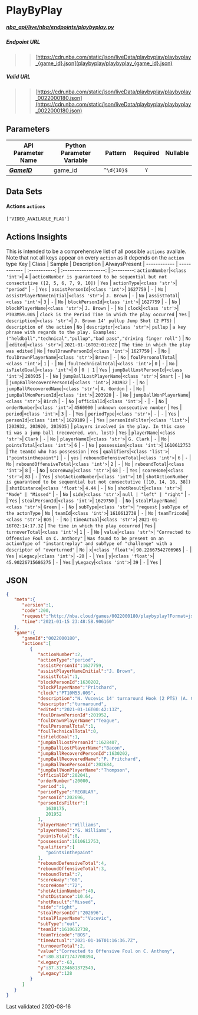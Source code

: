 # PlayByPlay
##### [nba_api/live/nba/endpoints/playbyplay.py](https://github.com/swar/nba_api/blob/master/nba_api/live/nba/endpoints/playbyplay.py)

##### Endpoint URL
>>[https://cdn.nba.com/static/json/liveData/playbyplay/playbyplay_{game_id}.json](playbyplay/playbyplay_{game_id}.json)

##### Valid URL
>>[https://cdn.nba.com/static/json/liveData/playbyplay/playbyplay_0022000180.json](https://cdn.nba.com/static/json/liveData/playbyplay/playbyplay_0022000180.json)

## Parameters
API Parameter Name | Python Parameter Variable | Pattern | Required | Nullable
------------ | ------------ | :-----------: | :---: | :---:
[_**GameID**_](https://github.com/swar/nba_api/blob/master/docs/nba_api/stats/library/parameters.md#GameID) | game_id | `^\d{10}$` | `Y` |  |

## Data Sets
#### Actions `actions`
```text
['VIDEO_AVAILABLE_FLAG']
```
## Actions Insights
This is intended to be a comprehensive list of all possible `actions` availale. Note that not all keys appear on every `action` as it depends on the `action` type
Key | Class | Sample | Description | AlwaysPresent |
------------ | ------------ | :-----------: | :------------------: | :---------:
`actionNumber`|`<class 'int'>`| `4` | `actionNumber is guaranteed to be sequential but not consectutive ([2, 5, 6, 7, 9, 10])` | `Yes` |
`actionType`|`<class 'str'>`| `"period"` | `-` | `Yes` |
`assistPersonId`|`<class 'int'>`| `1627759` | `-` | `No` |
`assistPlayerNameInitial`|`<class 'str'>`| `J. Brown` | `-` | `No` |
`assistTotal`|`<class 'int'>`| `3` | `-` | `No` |
`blockPersonId`|`<class 'int'>`| `1627759` | `-` | `No` |
`blockPlayerName`|`<class 'str'>`| `J. Brown` | `-` | `No` |
`clock`|`<class 'str'>`| `PT03M59.00S` | `clock is the Period Time in which the play occurred` | `Yes` |
`description`|`<class 'str'>`| `J. Brown 14' pullup Jump Shot (2 PTS)` | `description of the action` | `No` |
`descriptor`|`<class 'str'>`| `pullup` | `a key phrase with regards to the play. Examples: ("heldball","technical","pullup","bad pass","driving finger roll"` )  | `No` |
`edited`|`<class 'str'>`| `2021-01-16T02:01:02Z` | `The time in which the play was edited` | `No` |
`foulDrawnPersonId`|`<class 'int'>`| `1627759` | `-` | `No` |
`foulDrawnPlayerName`|`<class 'str'>`| `Brown` | `-` | `No` |
`foulPersonalTotal`|`<class 'int'>`| `1` | `-` | `No` |
`foulTechnicalTotal`|`<class 'int'>`| `0` | `-` | `No` |
`isFieldGoal`|`<class 'int'>`| `0` | `0 | 1` | `Yes` |
`jumpBallLostPersonId`|`<class 'int'>`| `203935` | `-` | `No` |
`jumpBallLostPlayerName`|`<class 'str'>`| `Smart` | `-` | `No` |
`jumpBallRecoverdPersonId`|`<class 'int'>`| `203932` | `-` | `No` |
`jumpBallRecoveredName`|`<class 'str'>`| `A. Gordon` | `-` | `No` |
`jumpBallWonPersonId`|`<class 'int'>`| `203920` | `-` | `No` |
`jumpBallWonPlayerName`|`<class 'str'>`| `Birch` | `-` | `No` |
`officialId`|`<class 'int'>`| `-` | `-` | `No` |
`orderNumber`|`<class 'int'>`| `4560000` | `unknown consecutive number` | `Yes` |
`period`|`<class 'int'>`| `3` | `-` | `Yes` |
`periodType`|`<class 'str'>`| `-` | `-` | `Yes` |
`personId`|`<class 'int'>`| `1629109` | `-` | `Yes` |
`personIdsFilter`|`<class 'list'>`| `[203932, 203920, 203935]` | `players involved in the play. In this case ti was a jump ball (recovered, won, lost)` | `Yes` |
`playerName`|`<class 'str'>`| `Clark` | `-` | `No` |
`playerNameI`|`<class 'str'>`| `G. Clark` | `-` | `No` |
`pointsTotal`|`<class 'int'>`| `6` | `-` | `No` |
`possession`|`<class 'int'>`| `1610612753` | `The teamId who has possession` | `Yes` |
`qualifiers`|`<class 'list'>`| `["pointsinthepaint"]` | `-` | `yes` |
`reboundDefensiveTotal`|`<class 'int'>`| `6` | `-` | `No` |
`reboundOffensiveTotal`|`<class 'int'>`| `2` | `-` | `No` |
`reboundTotal`|`<class 'int'>`| `8` | `-` | `No` |
`scoreAway`|`<class 'str'>`| `68` | `-` | `Yes` |
`scoreHome`|`<class 'str'>`| `83` | `-` | `Yes` |
`shotActionNumber`|`<class 'int'>`| `10` | `shotActionNumber is guaranteed to be sequential but not consectutive ([10, 14, 18, 38])` |
`shotDistance`|`<class 'float'>`| `4.44` | `-` | `No` |
`shotResult`|`<class 'str'>`| `"Made" | "Missed"` | `-` | `No` |
`side`|`<class 'str'>`| `null | "left" | "right"` | `-` | `Yes` |
`stealPersonId`|`<class 'int'>`| `1629750` | `-` | `No` |
`stealPlayerName`|`<class 'str'>`| `Green` | `-` | `No` |
`subType`|`<class 'str'>`| `"request` | `subType of the actonType` | `No` |
`teamId`|`<class 'int'>`| `1610612738` | `-` | `No` |
`teamTricode`|`<class 'str'>`| `BOS` | `-` | `No` |
`timeActual`|`<class 'str'>`| `2021-01-16T02:14:17.3Z` | `The time in which the play occurred` | `Yes` |
`turnoverTotal`|`<class 'int'>`| `1` | `-` | `No` |
`value`|`<class 'str'>`| `"Corrected to Offensive Foul on C. Anthony"` | `Was found to be present on an actionType of "instantreplay" and subType of "challenge" with a descriptor of "overturned"` | `No` |
`x`|`<class 'float'>`| `90.22667542706965` | `-` | `Yes` |
`xLegacy`|`<class 'int'>`| `-20` | `-` | `Yes`  |
`y`|`<class 'float'>`| `45.90226715686275` | `-` | `Yes`  |
`yLegacy`|`<class 'int'>`| `39` | `-` | `Yes` |


## JSON
```json
{
   "meta":{
      "version":1,
      "code":200,
      "request":"http://nba.cloud/games/0022000180/playbyplay?Format=json",
      "time":"2021-01-15 23:48:58.906160"
   },
   "game":{
      "gameId":"0022000180",
      "actions":[
         {
            "actionNumber":2,
            "actionType":"period",
            "assistPersonId":1627759,
            "assistPlayerNameInitial":"J. Brown",
            "assistTotal":1,
            "blockPersonId":1630202,
            "blockPlayerName":"Pritchard",
            "clock":"PT10M53.00S",
            "description":"N. Vucevic 14' turnaround Hook (2 PTS) (A. Gordon 1 AST)",
            "descriptor":"turnaround",
            "edited":"2021-01-16T00:42:13Z",
            "foulDrawnPersonId":201952,
            "foulDrawnPlayerName":"Teague",
            "foulPersonalTotal":1,
            "foulTechnicalTotal":0,
            "isFieldGoal":1,
            "jumpBallLostPersonId":1628407,
            "jumpBallLostPlayerName":"Bacon",
            "jumpBallRecoverdPersonId":1630202,
            "jumpBallRecoveredName":"P. Pritchard",
            "jumpBallWonPersonId":202684,
            "jumpBallWonPlayerName":"Thompson",
            "officialId":202041,
            "orderNumber":20000,
            "period":1,
            "periodType":"REGULAR",
            "personId":202696,
            "personIdsFilter":[
               1630175,
               201952
            ],
            "playerName":"Williams",
            "playerNameI":"G. Williams",
            "pointsTotal":8,
            "possession":1610612753,
            "qualifiers":[
               "pointsinthepaint"
            ],
            "reboundDefensiveTotal":4,
            "reboundOffensiveTotal":3,
            "reboundTotal":7,
            "scoreAway":"68",
            "scoreHome":"72",
            "shotActionNumber":40,
            "shotDistance":10.64,
            "shotResult":"Missed",
            "side":"right",
            "stealPersonId":"202696",
            "stealPlayerName":"Vucevic",
            "subType":"out",
            "teamId":1610612738,
            "teamTricode":"BOS",
            "timeActual":"2021-01-16T01:16:36.7Z",
            "turnoverTotal":2,
            "value":"Corrected to Offensive Foul on C. Anthony",
            "x":80.81471747700394,
            "xLegacy":-63,
            "y":37.31234681372549,
            "yLegacy":128
         }
      ]
   }
}
```

Last validated 2020-08-16
